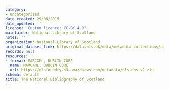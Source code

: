 ```yaml
---
category:
- Uncategorised
date_created: 29/08/2019
date_updated: ''
license: 'Custom licence: CC-BY 4.0'
maintainer: National Library of Scotland
notes: ''
organization: National Library of Scotland
original_dataset_link: https://data.nls.uk/data/metadata-collections/national-bibliography-of-scotland/
records: null
resources:
- format: MARCXML, DUBLIN CORE
  name: MARCXML, DUBLIN CORE
  url: https://nlsfoundry.s3.amazonaws.com/metadata/nls-nbs-v2.zip
schema: default
title: The National Bibliography of Scotland
---
```

